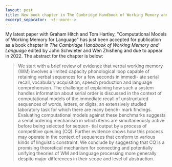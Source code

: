 ```yaml
---
layout: post
title: New book chapter in The Cambridge Handbook of Working Memory and Language
excerpt_separator:  <!--more-->
---
```


My latest paper with Graham Hitch and Tom Hartley, "Computational Models of Working Memory for Language" has just been accepted for publication as a book chapter in *The Cambridge Handbook of Working Memory and Language* edited by John Schwieter and Wen Zhisheng and due to appear in 2022. The abstract for the chapter is below:

> We start with a brief review of evidence that verbal working memory (WM) involves a limited capacity phonological loop capable of retaining verbal sequences for a few seconds in immedi- ate serial recall, vocabulary acquisition, speech production and language comprehension. The challenge of explaining how such a system handles information about serial order is discussed in the context of computational models of the immediate recall of unstructured sequences of words, letters, or digits, an extensively studied laboratory task for which there are many bench- mark findings. Evaluating computational models against these benchmarks suggests a serial ordering mechanism in which items are simultaneously active before being selected for sequen- tial output by a process of competitive queuing (CQ). Further evidence shows how this process may operate in the context of sequences that conform to various kinds of linguistic constraint. We conclude by suggesting that CQ is a promising theoretical mechanism for connecting and potentially unifying theories of WM and language processing more generally despite major differences in their scope and level of abstraction.





